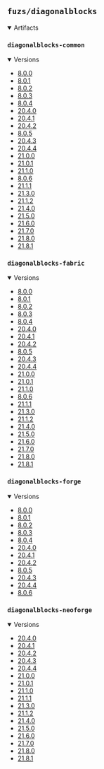 ## `fuzs/diagonalblocks`

<details open>
<summary>Artifacts</summary>

### `diagonalblocks-common`
<details open>
<summary>Versions</summary>

- [8.0.0](diagonalblocks-common/8.0.0)
- [8.0.1](diagonalblocks-common/8.0.1)
- [8.0.2](diagonalblocks-common/8.0.2)
- [8.0.3](diagonalblocks-common/8.0.3)
- [8.0.4](diagonalblocks-common/8.0.4)
- [20.4.0](diagonalblocks-common/20.4.0)
- [20.4.1](diagonalblocks-common/20.4.1)
- [20.4.2](diagonalblocks-common/20.4.2)
- [8.0.5](diagonalblocks-common/8.0.5)
- [20.4.3](diagonalblocks-common/20.4.3)
- [20.4.4](diagonalblocks-common/20.4.4)
- [21.0.0](diagonalblocks-common/21.0.0)
- [21.0.1](diagonalblocks-common/21.0.1)
- [21.1.0](diagonalblocks-common/21.1.0)
- [8.0.6](diagonalblocks-common/8.0.6)
- [21.1.1](diagonalblocks-common/21.1.1)
- [21.3.0](diagonalblocks-common/21.3.0)
- [21.1.2](diagonalblocks-common/21.1.2)
- [21.4.0](diagonalblocks-common/21.4.0)
- [21.5.0](diagonalblocks-common/21.5.0)
- [21.6.0](diagonalblocks-common/21.6.0)
- [21.7.0](diagonalblocks-common/21.7.0)
- [21.8.0](diagonalblocks-common/21.8.0)
- [21.8.1](diagonalblocks-common/21.8.1)
</details>

### `diagonalblocks-fabric`
<details open>
<summary>Versions</summary>

- [8.0.0](diagonalblocks-fabric/8.0.0)
- [8.0.1](diagonalblocks-fabric/8.0.1)
- [8.0.2](diagonalblocks-fabric/8.0.2)
- [8.0.3](diagonalblocks-fabric/8.0.3)
- [8.0.4](diagonalblocks-fabric/8.0.4)
- [20.4.0](diagonalblocks-fabric/20.4.0)
- [20.4.1](diagonalblocks-fabric/20.4.1)
- [20.4.2](diagonalblocks-fabric/20.4.2)
- [8.0.5](diagonalblocks-fabric/8.0.5)
- [20.4.3](diagonalblocks-fabric/20.4.3)
- [20.4.4](diagonalblocks-fabric/20.4.4)
- [21.0.0](diagonalblocks-fabric/21.0.0)
- [21.0.1](diagonalblocks-fabric/21.0.1)
- [21.1.0](diagonalblocks-fabric/21.1.0)
- [8.0.6](diagonalblocks-fabric/8.0.6)
- [21.1.1](diagonalblocks-fabric/21.1.1)
- [21.3.0](diagonalblocks-fabric/21.3.0)
- [21.1.2](diagonalblocks-fabric/21.1.2)
- [21.4.0](diagonalblocks-fabric/21.4.0)
- [21.5.0](diagonalblocks-fabric/21.5.0)
- [21.6.0](diagonalblocks-fabric/21.6.0)
- [21.7.0](diagonalblocks-fabric/21.7.0)
- [21.8.0](diagonalblocks-fabric/21.8.0)
- [21.8.1](diagonalblocks-fabric/21.8.1)
</details>

### `diagonalblocks-forge`
<details open>
<summary>Versions</summary>

- [8.0.0](diagonalblocks-forge/8.0.0)
- [8.0.1](diagonalblocks-forge/8.0.1)
- [8.0.2](diagonalblocks-forge/8.0.2)
- [8.0.3](diagonalblocks-forge/8.0.3)
- [8.0.4](diagonalblocks-forge/8.0.4)
- [20.4.0](diagonalblocks-forge/20.4.0)
- [20.4.1](diagonalblocks-forge/20.4.1)
- [20.4.2](diagonalblocks-forge/20.4.2)
- [8.0.5](diagonalblocks-forge/8.0.5)
- [20.4.3](diagonalblocks-forge/20.4.3)
- [20.4.4](diagonalblocks-forge/20.4.4)
- [8.0.6](diagonalblocks-forge/8.0.6)
</details>

### `diagonalblocks-neoforge`
<details open>
<summary>Versions</summary>

- [20.4.0](diagonalblocks-neoforge/20.4.0)
- [20.4.1](diagonalblocks-neoforge/20.4.1)
- [20.4.2](diagonalblocks-neoforge/20.4.2)
- [20.4.3](diagonalblocks-neoforge/20.4.3)
- [20.4.4](diagonalblocks-neoforge/20.4.4)
- [21.0.0](diagonalblocks-neoforge/21.0.0)
- [21.0.1](diagonalblocks-neoforge/21.0.1)
- [21.1.0](diagonalblocks-neoforge/21.1.0)
- [21.1.1](diagonalblocks-neoforge/21.1.1)
- [21.3.0](diagonalblocks-neoforge/21.3.0)
- [21.1.2](diagonalblocks-neoforge/21.1.2)
- [21.4.0](diagonalblocks-neoforge/21.4.0)
- [21.5.0](diagonalblocks-neoforge/21.5.0)
- [21.6.0](diagonalblocks-neoforge/21.6.0)
- [21.7.0](diagonalblocks-neoforge/21.7.0)
- [21.8.0](diagonalblocks-neoforge/21.8.0)
- [21.8.1](diagonalblocks-neoforge/21.8.1)
</details>

</details>
